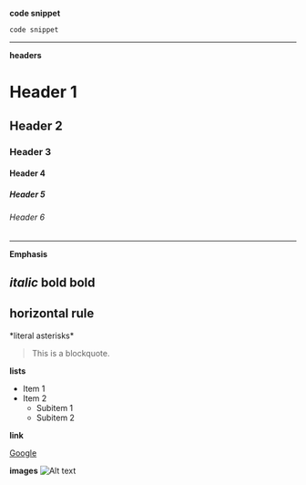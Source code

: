 **code snippet**
```
code snippet
```
---
**headers**

# Header 1
## Header 2
### Header 3
#### Header 4
##### Header 5
###### Header 6
---
**Emphasis**

*italic*
**bold**
__bold__
---
**horizontal rule**
---

\*literal asterisks\*

> This is a blockquote.


**lists**

- Item 1
- Item 2
  - Subitem 1
  - Subitem 2

**link**

[Google](https://www.google.com)

**images**
![Alt text](URL)

